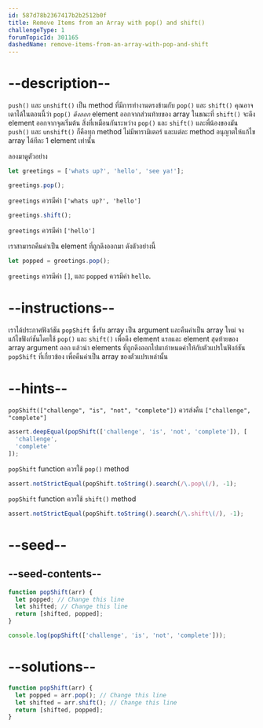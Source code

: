 ```yaml
---
id: 587d78b2367417b2b2512b0f
title: Remove Items from an Array with pop() and shift()
challengeType: 1
forumTopicId: 301165
dashedName: remove-items-from-an-array-with-pop-and-shift
---
```


# --description--

`push()` และ `unshift()` เป็น method ที่มีการทำงานตรงข้ามกับ `pop()` และ `shift()` คุณอาจเดาได้ในตอนนี้ว่า `pop()` *ดึงออก*  element ออกจากส่วนท้ายของ array ในขณะที่ `shift()` จะดึง element ออกจากจุดเริ่มต้น สิ่งที่เหมือนกันระหว่าง `pop()` และ `shift()` และพี่น้องของมัน `push()` และ `unshift()` ก็คือทุก method ไม่มีพารามิเตอร์ และแต่ละ method อนุญาตให้แก้ไข array ได้ทีละ 1 element เท่านั้น

ลองมาดูตัวอย่าง

```js
let greetings = ['whats up?', 'hello', 'see ya!'];

greetings.pop();
```

`greetings` ควรมีค่า `['whats up?', 'hello']`

```js
greetings.shift();
```

`greetings` ควรมีค่า `['hello']`

เราสามารถคืนค่าเป็น element ที่ถูกดึงออกมา ดังตัวอย่างนี้

```js
let popped = greetings.pop();
```

`greetings` ควรมีค่า `[]`, และ `popped` ควรมีค่า `hello`.

# --instructions--

เราได้ประกาศฟังก์ชัน `popShift` ซึ่งรับ array เป็น argument และคืนค่าเป็น array ใหม่ จงแก้ไขฟังก์ชันโดยใช้ `pop()` และ `shift()` เพื่อดึง element แรกและ element สุดท้ายของ array argument ออก แล้วนำ elements ที่ถูกดึงออกไปมากำหนดค่าให้กับตัวแปรในฟังก์ชัน `popShift` ที่เกี่ยวข้อง เพื่อคืนค่าเป็น array ของตัวแปรเหล่านั้น

# --hints--

`popShift(["challenge", "is", "not", "complete"])` ควรส่งคืน `["challenge", "complete"]`

```js
assert.deepEqual(popShift(['challenge', 'is', 'not', 'complete']), [
  'challenge',
  'complete'
]);
```

 `popShift` function ควรใช้ `pop()` method

```js
assert.notStrictEqual(popShift.toString().search(/\.pop\(/), -1);
```

 `popShift` function ควรใช้ `shift()` method

```js
assert.notStrictEqual(popShift.toString().search(/\.shift\(/), -1);
```

# --seed--

## --seed-contents--

```js
function popShift(arr) {
  let popped; // Change this line
  let shifted; // Change this line
  return [shifted, popped];
}

console.log(popShift(['challenge', 'is', 'not', 'complete']));
```

# --solutions--

```js
function popShift(arr) {
  let popped = arr.pop(); // Change this line
  let shifted = arr.shift(); // Change this line
  return [shifted, popped];
}
```
